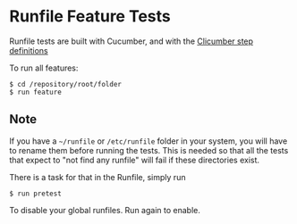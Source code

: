 Runfile Feature Tests
=====================

Runfile tests are built with Cucumber, and with the 
[Clicumber step definitions](https://github.com/DannyBen/clicumber)

To run all features:

    $ cd /repository/root/folder
    $ run feature

Note
--------------------------------------------------

If you have a `~/runfile` or `/etc/runfile` folder in your system, you
will have to rename them before running the tests. This is needed so that 
all the tests that expect to "not find any runfile" will fail if these 
directories exist.

There is a task for that in the Runfile, simply run

    $ run pretest

To disable your global runfiles. Run again to enable.
